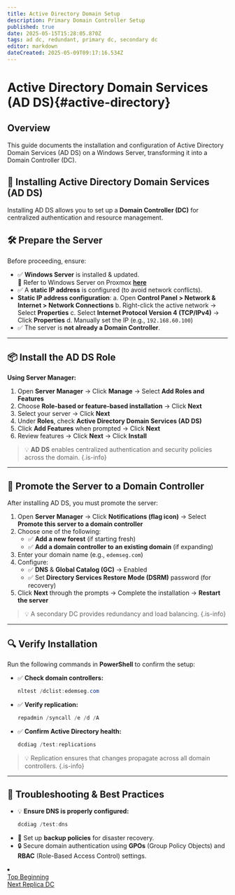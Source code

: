 ```yaml
---
title: Active Directory Domain Setup
description: Primary Domain Controller Setup
published: true
date: 2025-05-15T15:28:05.870Z
tags: ad dc, redundant, primary dc, secondary dc
editor: markdown
dateCreated: 2025-05-09T09:17:16.534Z
---
```


# Active Directory Domain Services (AD DS){#active-directory}

## Overview
This guide documents the installation and configuration of Active Directory Domain Services (AD DS) on a Windows Server, transforming it into a Domain Controller (DC). 
## 🏢 Installing Active Directory Domain Services (AD DS)

Installing AD DS allows you to set up a **Domain Controller (DC)** for centralized authentication and resource management.

## 🛠️ Prepare the Server

Before proceeding, ensure:

- ✅ **Windows Server** is installed & updated.  
  📌 Refer to Windows Server on Proxmox **[here](/winsvr)**
- ✅ A **static IP address** is configured (to avoid network conflicts).
-	 **Static IP address configuration**:
   a.  Open **Control Panel > Network & Internet > Network Connections**
   b.  Right-click the active network → Select **Properties**
   c.  Select **Internet Protocol Version 4 (TCP/IPv4)** → Click **Properties**
   d.  Manually set the IP (e.g., `192.168.60.100`)
- ✅ The server is **not already a Domain Controller**.

---

## 📦 Install the AD DS Role

**Using Server Manager:**

1. Open **Server Manager** → Click **Manage** → Select **Add Roles and Features**  
2. Choose **Role-based or feature-based installation** → Click **Next**  
3. Select your server → Click **Next**  
4. Under **Roles**, check **Active Directory Domain Services (AD DS)**  
5. Click **Add Features** when prompted → Click **Next**  
6. Review features → Click **Next** → Click **Install**

> 💡 **AD DS** enables centralized authentication and security policies across the domain.
{.is-info}


---

## 🔼 Promote the Server to a Domain Controller

After installing AD DS, you must promote the server:

1. Open **Server Manager** → Click **Notifications (flag icon)** → Select **Promote this server to a domain controller**
2. Choose one of the following:
   - ✅ **Add a new forest** (if starting fresh)
   - ✅ **Add a domain controller to an existing domain** (if expanding)
3. Enter your domain name (e.g., `edemseg.com`)
4. Configure:
   - ✅ **DNS** & **Global Catalog (GC)** → Enabled
   - ✅ Set **Directory Services Restore Mode (DSRM)** password (for recovery)
5. Click **Next** through the prompts → Complete the installation → **Restart the server**

> 💡 A secondary DC provides redundancy and load balancing.
{.is-info}
---

## 🔍 Verify Installation

Run the following commands in **PowerShell** to confirm the setup:

- ✅ **Check domain controllers:**
  ```powershell
  nltest /dclist:edemseg.com
  ```

- ✅ **Verify replication:**
  ```powershell
  repadmin /syncall /e /d /A
  ```

- ✅ **Confirm Active Directory health:**
  ```powershell
  dcdiag /test:replications
  ```

> 💡 Replication ensures that changes propagate across all domain controllers.
{.is-info}
---

## 🔹 Troubleshooting & Best Practices

- 💡 **Ensure DNS is properly configured:**
  ```powershell
  dcdiag /test:dns
  ```
- 🔄 Set up **backup policies** for disaster recovery.
- 🔒 Secure domain authentication using **GPOs** (Group Policy Objects) and **RBAC** (Role-Based Access Control) settings.

<li class="config-item">
  <div class="navigation">
    <div class="nav-back">
      <a href="#active-directory" class="back">Top 
        <span class="label"> Beginning</span>
      </a>
    </div>
    <span class="divider"></span>
    <div class="nav-next">
      <a href="/active-directory/replica" class="next">Next
      <span class="label">Replica DC</span>
      </a>
    </div>
  </div>
</li>


